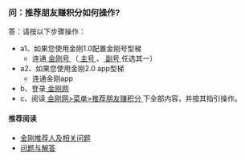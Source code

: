 ### 问：推荐朋友赚积分如何操作?

答：请按以下步骤操作：<br>
- a1、如果您使用金刚1.0配置金刚号型梯
  - 连通[ 金刚号 ](https://a2zitpro.github.io/web/金刚号)（[ 主号 ](https://a2zitpro.github.io/web/主号)、[ 副号 ](https://a2zitpro.github.io/web/主号)任选其一）
- a2、如果您使用金刚2.0 app型梯
  - 连通金刚app
- b、登录[ 金刚网 ](https://a2zitpro.github.io/web/金刚中文网)
- c、阅读[ 金刚网>菜单>推荐朋友赚积分 ](https://www.atozitpro.net/zh/my-account/refer-friend/)下全部内容，并按其指引操作。

#### 推荐阅读
- [金刚推荐人及相关问题](https://a2zitpro.github.io/web/列表-金刚推荐人及相关问题)
- [问题与解答](https://a2zitpro.github.io/web/列表-问题与解答)
